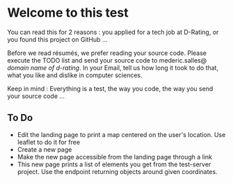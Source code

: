 # Welcome to this test

You can read this for 2 reasons : you applied for a tech job at D-Rating, or you found this project on GitHub ...

Before we read résumés, we prefer reading your source code. Please execute the TODO list and send your source code to mederic.salles@ _domain name of d-rating_. In your Email, tell us how long it took to do that, what you like and dislike in computer sciences.

Keep in mind : Everything is a test, the way you code, the way you send your source code ...


## To Do

 - Edit the landing page to print a map centered on the user's location. Use leaflet to do it for free
 - Create a new page
 - Make the new page accessible from the landing page through a link
 - This new page prints a list of elements you get from the test-server project. Use the endpoint returning objects around given coordinates.
